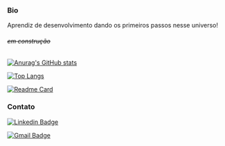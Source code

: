 ### Bio

Aprendiz de desenvolvimento dando os primeiros passos nesse universo!

###### <s>em construção</s>

[![Anurag's GitHub stats](https://github-readme-stats.vercel.app/api?username=i-mzcc)](https://github.com/i-mzcc/github-readme-stats)

[![Top Langs](https://github-readme-stats.vercel.app/api/top-langs/?username=i-mzcc&layout=compact)](https://github.com/i-mzcc/github-readme-stats)

[![Readme Card](https://github-readme-stats.vercel.app/api/pin/?username=i-mzcc/devweek.github.io&repo=github-readme-stats)](https://https://github.com/i-mzcc/devweek.github.io)

### Contato

[![Linkedin Badge](https://img.shields.io/badge/-IsabellaCecconi-blue?style=flat-square&logo=Linkedin&logoColor=white&link=https://www.linkedin.com/in/imzcc/)](https://www.linkedin.com/in/imzcc/)

[![Gmail Badge](https://img.shields.io/badge/-isabella.cecconi1@gmail.com-c14438?style=flat-square&logo=Gmail&logoColor=white&link=mailto:isabella.cecconi1@gmail.com)](mailto:isabella.cecconi1@gmail.com)
